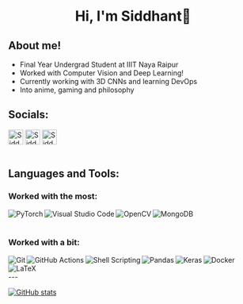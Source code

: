 <h1 align="center">Hi, I'm Siddhant👋</h1>

## About me!
 - Final Year Undergrad Student at IIIT Naya Raipur
 - Worked with Computer Vision and Deep Learning!
 - Currently working with 3D CNNs and learning DevOps
 - Into anime, gaming and philosophy

## Socials:
<a href="https://www.linkedin.com/in/siddhant-kumar-7597a3161/" target="blank"><img align="center" src="https://cdn.jsdelivr.net/npm/simple-icons@3.0.1/icons/linkedin.svg" alt="SiddhantKumar14" height="30" width="30" /></a>
<a href="https://steamcommunity.com/id/darths1dious/" target="blank"><img align="center" src="https://cdn.jsdelivr.net/npm/simple-icons@3.0.1/icons/steam.svg" alt="SiddhantKumar14" height="30" width="30" /></a>
<a href="https://open.spotify.com/user/najyj7bsroxsk22k8m3v52cu4?si=Y0s5c49zT4C85wUchx4q5A&utm_source=copy-link" target="blank"><img align="center" src="https://cdn.jsdelivr.net/npm/simple-icons@3.0.1/icons/spotify.svg" alt="SiddhantKumar14" height="30" width="30" /></a>
<br />
<br />

## Languages and Tools:

### Worked with the most:
<img align="left" alt="PyTorch" src="https://img.shields.io/badge/PyTorch-%23EE4C2C.svg?style=for-the-badge&logo=PyTorch&logoColor=white" />
<img align="left" alt="Visual Studio Code" src="https://img.shields.io/badge/Visual%20Studio-5C2D91.svg?style=for-the-badge&logo=visual-studio&logoColor=white" />
<img align="left" alt="OpenCV" src="https://img.shields.io/badge/opencv-%23white.svg?style=for-the-badge&logo=opencv&logoColor=white" />
<img align="left" alt="MongoDB" src="https://img.shields.io/badge/MongoDB-%234ea94b.svg?style=for-the-badge&logo=mongodb&logoColor=white" />
<br />
<br />

### Worked with a bit:
<img align="left" alt="Git" src="https://img.shields.io/badge/git-%23F05033.svg?style=for-the-badge&logo=git&logoColor=white" />
<img align="left" alt="GitHub Actions" src="https://img.shields.io/badge/githubactions-%232671E5.svg?style=for-the-badge&logo=githubactions&logoColor=white" />
<img align="left" alt="Shell Scripting" src="https://img.shields.io/badge/shell_script-%23121011.svg?style=for-the-badge&logo=gnu-bash&logoColor=white" />
<img align="left" alt="Pandas" src="https://img.shields.io/badge/pandas-%23150458.svg?style=for-the-badge&logo=pandas&logoColor=white" />
<img align="left" alt="Keras" src="https://img.shields.io/badge/Keras-%23D00000.svg?style=for-the-badge&logo=Keras&logoColor=white" />
<img align="left" alt="Docker" src="https://img.shields.io/badge/docker-%230db7ed.svg?style=for-the-badge&logo=docker&logoColor=white" />
<img align="left" alt="LaTeX" src="https://img.shields.io/badge/latex-%23008080.svg?style=for-the-badge&logo=latex&logoColor=white" />
<br />
<br />
---
<br />

[![GitHub stats](https://github-readme-stats.vercel.app/api?username=SiddhantKumar14&count_private=true&show_icons=true)](https://github.com/anuraghazra/github-readme-stats)
